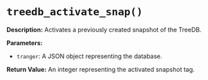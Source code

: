 # `treedb_activate_snap()`

**Description:**
Activates a previously created snapshot of the TreeDB.

**Parameters:**
- `tranger`: A JSON object representing the database.

**Return Value:**
An integer representing the activated snapshot tag.

